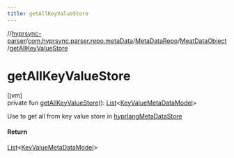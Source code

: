 ```yaml
---
title: getAllKeyValueStore
---
```

//[hyprsync-parser](../../../../index.html)/[com.hyprsync.parser.repo.metaData](../../index.html)/[MetaDataRepo](../index.html)/[MeatDataObject](index.html)/[getAllKeyValueStore](get-all-key-value-store.html)



# getAllKeyValueStore



[jvm]\
private fun [getAllKeyValueStore](get-all-key-value-store.html)(): [List](https://kotlinlang.org/api/core/kotlin-stdlib/kotlin.collections/-list/index.html)&lt;[KeyValueMetaDataModel](../../../com.hyprsync.parser.models/-key-value-meta-data-model/index.html)&gt;



Use to get all from key value store in [hyprlangMetaDataStore](hyprlang-meta-data-store.html)



#### Return



[List](https://kotlinlang.org/api/core/kotlin-stdlib/kotlin.collections/-list/index.html)<[KeyValueMetaDataModel](../../../com.hyprsync.parser.models/-key-value-meta-data-model/index.html)>



